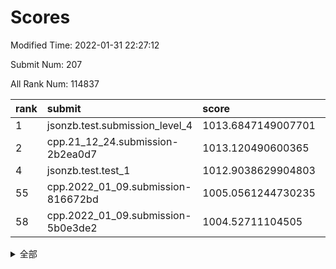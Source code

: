 # Scores

Modified Time: 2022-01-31 22:27:12

Submit Num: 207

All Rank Num: 114837

| rank |               submit               |       score        |       sigma        | pk_num |
| :--- | :--------------------------------- | :----------------- | :----------------- | :----- |
| 1    | jsonzb.test.submission_level_4     | 1013.6847149007701 | 0.8329351621648924 | 2220   |
| 2    | cpp.21_12_24.submission-2b2ea0d7   | 1013.120490600365  | 0.8359440327961366 | 2220   |
| 4    | jsonzb.test.test_1                 | 1012.9038629904803 | 0.8276106975208305 | 2219   |
| 55   | cpp.2022_01_09.submission-816672bd | 1005.0561244730235 | 0.7141502726781381 | 2226   |
| 58   | cpp.2022_01_09.submission-5b0e3de2 | 1004.52711104505   | 0.72336745389031   | 2217   |


<details>
<summary>全部</summary>

| rank |                 submit                 |       score        |       sigma        | pk_num |
| :--- | :------------------------------------- | :----------------- | :----------------- | :----- |
| 1    | jsonzb.test.submission_level_4         | 1013.6847149007701 | 0.8329351621648924 | 2220   |
| 2    | cpp.21_12_24.submission-2b2ea0d7       | 1013.120490600365  | 0.8359440327961366 | 2220   |
| 3    | gobigger.level_3.submission_level_3_45 | 1013.0009487777536 | 0.8098421024611103 | 2224   |
| 4    | jsonzb.test.test_1                     | 1012.9038629904803 | 0.8276106975208305 | 2219   |
| 5    | gobigger.level_3.submission_level_3_36 | 1012.4166742188785 | 0.7769752248476348 | 2220   |
| 6    | gobigger.level_3.submission_level_3_25 | 1011.6205150677605 | 0.7858154486092237 | 2224   |
| 7    | gobigger.level_3.submission_level_3_8  | 1011.609838484532  | 0.8005679362154555 | 2220   |
| 8    | gobigger.level_3.submission_level_3_31 | 1011.1065614670458 | 0.7896059283448611 | 2218   |
| 9    | gobigger.level_3.submission_level_3_35 | 1010.9393926808696 | 0.8206320185666459 | 2217   |
| 10   | gobigger.level_3.submission_level_3_39 | 1010.753265443318  | 0.7659371735661624 | 2220   |
| 11   | gobigger.level_3.submission_level_3_26 | 1010.5664672092328 | 0.7556402708718195 | 2215   |
| 12   | gobigger.level_3.submission_level_3_0  | 1010.4721311446971 | 0.7699290015912469 | 2218   |
| 13   | gobigger.level_3.submission_level_3_18 | 1010.3740252771066 | 0.7459069250039915 | 2218   |
| 14   | gobigger.level_3.submission_level_3_40 | 1010.3739329008716 | 0.7703055790315725 | 2217   |
| 15   | gobigger.level_3.submission_level_3_12 | 1010.3311803217789 | 0.7684353199301781 | 2223   |
| 16   | gobigger.level_3.submission_level_3_4  | 1010.3245502719003 | 0.7810277119601763 | 2223   |
| 17   | gobigger.level_3.submission_level_3_2  | 1010.2471137775282 | 0.7588682192662135 | 2218   |
| 18   | gobigger.level_3.submission_level_3_37 | 1010.0892033843231 | 0.7801178419899953 | 2216   |
| 19   | gobigger.level_3.submission_level_3_9  | 1010.0807237684246 | 0.7526946319625449 | 2220   |
| 20   | gobigger.level_3.submission_level_3_33 | 1010.077018183753  | 0.7534757736379855 | 2221   |
| 21   | gobigger.level_3.submission_level_3_42 | 1010.0258019592777 | 0.7604939615833447 | 2212   |
| 22   | gobigger.level_3.submission_level_3_28 | 1010.0209927340559 | 0.7593348737607052 | 2226   |
| 23   | gobigger.level_3.submission_level_3_24 | 1009.8463966003892 | 0.7371270252706125 | 2222   |
| 24   | gobigger.level_3.submission_level_3_14 | 1009.8173465280789 | 0.7532279669880829 | 2219   |
| 25   | gobigger.level_3.submission_level_3_21 | 1009.8113728637114 | 0.7573041273175998 | 2222   |
| 26   | gobigger.level_3.submission_level_3_38 | 1009.7168197811279 | 0.7670523918471055 | 2213   |
| 27   | gobigger.level_3.submission_level_3_10 | 1009.7152318350896 | 0.7522652190598778 | 2216   |
| 28   | gobigger.level_3.submission_level_3_49 | 1009.6888572332247 | 0.7627419030600915 | 2218   |
| 29   | gobigger.level_3.submission_level_3_48 | 1009.6715626476429 | 0.73156216834275   | 2221   |
| 30   | gobigger.level_3.submission_level_3_13 | 1009.6688156309391 | 0.7619575853332655 | 2223   |
| 31   | gobigger.level_3.submission_level_3_15 | 1009.6654236090758 | 0.7384073360053195 | 2221   |
| 32   | gobigger.level_3.submission_level_3_20 | 1009.569695866173  | 0.7596861154778778 | 2223   |
| 33   | gobigger.level_3.submission_level_3_27 | 1009.5480169009973 | 0.7425138462687269 | 2219   |
| 34   | gobigger.level_3.submission_level_3_5  | 1009.5201040664657 | 0.7476807121201792 | 2215   |
| 35   | gobigger.level_3.submission_level_3_30 | 1009.4751766269927 | 0.767711670697123  | 2220   |
| 36   | gobigger.level_3.submission_level_3_43 | 1009.4201402609597 | 0.7564217326351704 | 2219   |
| 37   | gobigger.level_3.submission_level_3_3  | 1009.4118062179253 | 0.7556535102994837 | 2221   |
| 38   | gobigger.level_3.submission_level_3_16 | 1009.3765875243956 | 0.7285068740651833 | 2218   |
| 39   | gobigger.level_3.submission_level_3_7  | 1009.2966458121889 | 0.743423787420551  | 2218   |
| 40   | gobigger.level_3.submission_level_3_11 | 1009.2928330406124 | 0.7567854053852172 | 2220   |
| 41   | gobigger.level_3.submission_level_3_22 | 1009.2772945866727 | 0.7480553357616565 | 2216   |
| 42   | gobigger.level_3.submission_level_3_1  | 1009.246620823707  | 0.7403078397218701 | 2216   |
| 43   | gobigger.level_3.submission_level_3_41 | 1009.2293969467662 | 0.764341142594793  | 2219   |
| 44   | gobigger.level_3.submission_level_3_29 | 1009.2037533068781 | 0.7650838469178571 | 2217   |
| 45   | gobigger.level_3.submission_level_3_19 | 1009.1917581004004 | 0.7513366546905689 | 2216   |
| 46   | gobigger.level_3.submission_level_3_44 | 1009.1824629306163 | 0.7240601434982542 | 2221   |
| 47   | gobigger.level_3.submission_level_3_47 | 1009.1322503166313 | 0.7478677276205468 | 2224   |
| 48   | gobigger.level_3.submission_level_3_6  | 1009.1087243454764 | 0.7597430649151444 | 2215   |
| 49   | gobigger.level_3.submission_level_3_34 | 1008.9798799055152 | 0.7437796138728954 | 2217   |
| 50   | gobigger.level_3.submission_level_3_23 | 1008.9633318543957 | 0.7540395381500614 | 2219   |
| 51   | gobigger.level_3.submission_level_3_32 | 1008.3474994744578 | 0.7543411777333225 | 2222   |
| 52   | gobigger.level_3.submission_level_3_46 | 1008.2104428035036 | 0.73701683586821   | 2224   |
| 53   | gobigger.level_3.submission_level_3_17 | 1007.5716587556523 | 0.7583111546654138 | 2219   |
| 54   | gobigger.level_1.submission_level_1_30 | 1005.5479209288312 | 0.7159449237729829 | 2215   |
| 55   | cpp.2022_01_09.submission-816672bd     | 1005.0561244730235 | 0.7141502726781381 | 2226   |
| 56   | gobigger.level_1.submission_level_1_8  | 1004.9420868409092 | 0.7103070510296384 | 2217   |
| 57   | gobigger.level_1.submission_level_1_32 | 1004.5331695696335 | 0.7236920991124449 | 2218   |
| 58   | cpp.2022_01_09.submission-5b0e3de2     | 1004.52711104505   | 0.72336745389031   | 2217   |
| 59   | gobigger.level_1.submission_level_1_1  | 1004.4039017010898 | 0.7082800885540003 | 2214   |
| 60   | gobigger.level_1.submission_level_1_17 | 1004.3107411432208 | 0.7045377780863171 | 2221   |
| 61   | gobigger.level_1.submission_level_1_31 | 1004.2711531466081 | 0.7192741337503472 | 2216   |
| 62   | gobigger.level_1.submission_level_1_22 | 1004.1895749052283 | 0.7170558683393987 | 2223   |
| 63   | gobigger.level_1.submission_level_1_6  | 1003.9941332838209 | 0.7057320442763594 | 2220   |
| 64   | gobigger.level_1.submission_level_1_14 | 1003.9596727864564 | 0.7176766649676994 | 2220   |
| 65   | gobigger.level_1.submission_level_1_34 | 1003.9511524110443 | 0.7166727339692912 | 2216   |
| 66   | gobigger.level_1.submission_level_1_39 | 1003.8535834339157 | 0.7103700938729551 | 2219   |
| 67   | gobigger.level_1.submission_level_1_42 | 1003.6933369458991 | 0.7201101088425295 | 2223   |
| 68   | gobigger.level_1.submission_level_1_12 | 1003.5435686424684 | 0.7123291740618419 | 2216   |
| 69   | gobigger.level_1.submission_level_1_41 | 1003.5073086085656 | 0.7185494961015269 | 2223   |
| 70   | gobigger.level_1.submission_level_1_19 | 1003.4848153173168 | 0.709265855943968  | 2214   |
| 71   | gobigger.level_1.submission_level_1_29 | 1003.4833428342276 | 0.7155828192327031 | 2219   |
| 72   | gobigger.level_1.submission_level_1_49 | 1003.438702956155  | 0.7088905781264035 | 2224   |
| 73   | gobigger.level_1.submission_level_1_48 | 1003.3627330486693 | 0.7160642817100185 | 2217   |
| 74   | gobigger.level_1.submission_level_1_15 | 1003.3524233990297 | 0.7293660980089494 | 2219   |
| 75   | gobigger.level_1.submission_level_1_10 | 1003.3435744235202 | 0.7297935460533238 | 2217   |
| 76   | gobigger.level_1.submission_level_1_26 | 1003.3357343501542 | 0.7146091635719657 | 2215   |
| 77   | gobigger.level_1.submission_level_1_43 | 1003.3349025623202 | 0.7278348107028167 | 2225   |
| 78   | gobigger.level_1.submission_level_1_0  | 1003.3048971099765 | 0.7111151890383409 | 2223   |
| 79   | gobigger.level_1.submission_level_1_24 | 1003.2406385720395 | 0.7124255330690286 | 2221   |
| 80   | gobigger.level_1.submission_level_1_37 | 1003.1341654395983 | 0.7214510984602605 | 2219   |
| 81   | gobigger.level_1.submission_level_1_44 | 1003.1250896961274 | 0.7213000133817264 | 2224   |
| 82   | gobigger.level_1.submission_level_1_38 | 1003.1054009745312 | 0.707326162190448  | 2216   |
| 83   | gobigger.level_1.submission_level_1_13 | 1003.093395244785  | 0.7208664081139289 | 2219   |
| 84   | gobigger.level_1.submission_level_1_25 | 1003.0892482216083 | 0.7139186910669486 | 2213   |
| 85   | gobigger.level_1.submission_level_1_5  | 1003.033301573828  | 0.724994084938345  | 2219   |
| 86   | gobigger.level_1.submission_level_1_35 | 1002.9887082232196 | 0.707241530655437  | 2219   |
| 87   | gobigger.level_1.submission_level_1_47 | 1002.9853430315695 | 0.7121901440658722 | 2219   |
| 88   | gobigger.level_1.submission_level_1_4  | 1002.9822474492166 | 0.7207813933792047 | 2217   |
| 89   | gobigger.level_1.submission_level_1_9  | 1002.9584092603902 | 0.7178286859574713 | 2216   |
| 90   | gobigger.level_1.submission_level_1_40 | 1002.9352023684055 | 0.7218390160876904 | 2222   |
| 91   | gobigger.level_1.submission_level_1_45 | 1002.8667524751553 | 0.7212992027852946 | 2215   |
| 92   | gobigger.level_1.submission_level_1_46 | 1002.7915624909737 | 0.7240027866122811 | 2215   |
| 93   | gobigger.level_1.submission_level_1_3  | 1002.7086200770543 | 0.7102868152394157 | 2220   |
| 94   | gobigger.level_1.submission_level_1_23 | 1002.6261656516875 | 0.7203726977834033 | 2220   |
| 95   | gobigger.level_1.submission_level_1_21 | 1002.5931718181047 | 0.7179237557016697 | 2216   |
| 96   | gobigger.level_1.submission_level_1_16 | 1002.4980367485168 | 0.713139418604918  | 2220   |
| 97   | gobigger.level_1.submission_level_1_20 | 1002.401211478679  | 0.7094825333075504 | 2223   |
| 98   | gobigger.level_1.submission_level_1_33 | 1002.3254302557489 | 0.7106973246920688 | 2216   |
| 99   | gobigger.level_1.submission_level_1_28 | 1002.2452567597722 | 0.7108199864829914 | 2217   |
| 100  | gobigger.level_1.submission_level_1_27 | 1002.2245331352336 | 0.7200295452985458 | 2224   |
| 101  | gobigger.level_1.submission_level_1_36 | 1002.0505968392079 | 0.7098349261224018 | 2213   |
| 102  | gobigger.level_1.submission_level_1_2  | 1001.8066364766099 | 0.7072521204138554 | 2221   |
| 103  | gobigger.level_1.submission_level_1_11 | 1001.7349083782395 | 0.705844791758023  | 2221   |
| 104  | gobigger.level_1.submission_level_1_18 | 1001.6256406947949 | 0.6988442496125552 | 2212   |
| 105  | gobigger.level_1.submission_level_1_7  | 1001.0692096752588 | 0.7147096101514447 | 2216   |
| 106  | gobigger.random.submission_random_22   | 997.1707719155053  | 0.70856719586603   | 2219   |
| 107  | gobigger.random.submission_random_45   | 997.1182858288831  | 0.6975202084616773 | 2215   |
| 108  | gobigger.random.submission_random_34   | 997.012092624283   | 0.7021456993801025 | 2214   |
| 109  | gobigger.random.submission_random_36   | 996.7876970802249  | 0.7034933391576326 | 2216   |
| 110  | gobigger.random.submission_random_43   | 996.7513842004503  | 0.7102074074668255 | 2222   |
| 111  | gobigger.random.submission_random_1    | 996.74734991037    | 0.7130165599761048 | 2222   |
| 112  | gobigger.random.submission_random_19   | 996.6833409261292  | 0.7091060723092988 | 2220   |
| 113  | gobigger.random.submission_random_28   | 996.5286750819208  | 0.7268960549884441 | 2217   |
| 114  | gobigger.random.submission_random_21   | 996.47122276819    | 0.6983427338358389 | 2217   |
| 115  | gobigger.random.submission_random_23   | 996.4607578407847  | 0.708876817638116  | 2217   |
| 116  | gobigger.random.submission_random_26   | 996.4345018132856  | 0.6993748568004597 | 2222   |
| 117  | gobigger.random.submission_random_38   | 996.3733017667481  | 0.7082274856599721 | 2221   |
| 118  | gobigger.random.submission_random_16   | 996.3546935753608  | 0.7043983100968566 | 2221   |
| 119  | gobigger.random.submission_random_35   | 996.3191043022858  | 0.7069026663509574 | 2220   |
| 120  | gobigger.random.submission_random_11   | 996.2804387536911  | 0.7135738334642345 | 2217   |
| 121  | gobigger.random.submission_random_8    | 996.2120160648084  | 0.7094594840566121 | 2221   |
| 122  | gobigger.random.submission_random_5    | 996.1758953629787  | 0.7129820247957823 | 2224   |
| 123  | gobigger.random.submission_random_6    | 996.120883318452   | 0.7160800197972849 | 2216   |
| 124  | gobigger.random.submission_random_47   | 996.0724564387593  | 0.7164409676321415 | 2217   |
| 125  | gobigger.random.submission_random_20   | 996.0401685227991  | 0.7021896175516826 | 2219   |
| 126  | gobigger.random.submission_random_27   | 995.9729364931756  | 0.7223420330529821 | 2220   |
| 127  | gobigger.random.submission_random_3    | 995.9636060254169  | 0.7032705572334379 | 2218   |
| 128  | gobigger.random.submission_random_37   | 995.934910456459   | 0.7280056338639279 | 2221   |
| 129  | gobigger.random.submission_random_49   | 995.9186189421036  | 0.7114575298335152 | 2225   |
| 130  | gobigger.random.submission_random_18   | 995.8742794866185  | 0.7183401758364045 | 2222   |
| 131  | gobigger.random.submission_random_17   | 995.8322208444989  | 0.7037482152030787 | 2227   |
| 132  | gobigger.random.submission_random_30   | 995.8061761805833  | 0.7121185779455661 | 2221   |
| 133  | gobigger.random.submission_random_32   | 995.6931460046269  | 0.7246993729627962 | 2220   |
| 134  | gobigger.random.submission_random_44   | 995.6032179435196  | 0.7156097778705296 | 2217   |
| 135  | gobigger.random.submission_random_14   | 995.5859776034458  | 0.719876352059975  | 2220   |
| 136  | gobigger.random.submission_random_7    | 995.519289200374   | 0.701551461469881  | 2220   |
| 137  | gobigger.random.submission_random_24   | 995.4986513315836  | 0.7021989683259884 | 2222   |
| 138  | gobigger.random.submission_random_15   | 995.4925557334694  | 0.7053279853110037 | 2213   |
| 139  | gobigger.random.submission_random_2    | 995.490353996708   | 0.7151485904497277 | 2216   |
| 140  | gobigger.random.submission_random_48   | 995.4865464169679  | 0.7080905921924591 | 2227   |
| 141  | gobigger.random.submission_random_0    | 995.4854378632554  | 0.7024886019054374 | 2225   |
| 142  | gobigger.random.submission_random_12   | 995.466145901645   | 0.7035101988600035 | 2217   |
| 143  | gobigger.random.submission_random_9    | 995.4054208013911  | 0.7070267463794916 | 2218   |
| 144  | gobigger.random.submission_random_42   | 995.3394956027611  | 0.7025284390176283 | 2218   |
| 145  | gobigger.random.submission_random_46   | 995.3133530395062  | 0.7039913142135747 | 2222   |
| 146  | gobigger.random.submission_random_41   | 995.2839513922627  | 0.7209709114820296 | 2217   |
| 147  | gobigger.random.submission_random_40   | 995.1953227271865  | 0.7045530919006094 | 2222   |
| 148  | gobigger.random.submission_random_31   | 995.1915786347366  | 0.7247390486529914 | 2223   |
| 149  | gobigger.random.submission_random_25   | 995.1217536200613  | 0.7051294503902135 | 2219   |
| 150  | gobigger.random.submission_random_33   | 994.9332247267199  | 0.7105691605820229 | 2218   |
| 151  | gobigger.random.submission_random_39   | 994.8735328316967  | 0.7116381041909021 | 2217   |
| 152  | gobigger.random.submission_random_29   | 994.8617658842359  | 0.7061280915071482 | 2213   |
| 153  | gobigger.random.submission_random_13   | 994.8564355295242  | 0.7014400805959912 | 2217   |
| 154  | gobigger.level_2.submission_level_2_26 | 994.5433113855794  | 0.7139154557576703 | 2219   |
| 155  | gobigger.random.submission_random_10   | 994.520531039737   | 0.7149786116213922 | 2223   |
| 156  | gobigger.random.submission_random_4    | 994.2552422839077  | 0.7144646305410361 | 2217   |
| 157  | gobigger.level_2.submission_level_2_34 | 994.1403631549097  | 0.720549864866942  | 2219   |
| 158  | gobigger.level_2.submission_level_2_27 | 993.8603007564974  | 0.7232092138797986 | 2223   |
| 159  | gobigger.level_2.submission_level_2_8  | 993.7972127558392  | 0.7339617247433549 | 2215   |
| 160  | gobigger.level_2.submission_level_2_15 | 993.5444348819534  | 0.7259003030375211 | 2215   |
| 161  | gobigger.level_2.submission_level_2_23 | 993.4611351358604  | 0.7337358285513726 | 2215   |
| 162  | gobigger.level_2.submission_level_2_48 | 993.3806598831044  | 0.734555089594092  | 2218   |
| 163  | gobigger.level_2.submission_level_2_9  | 993.0820121596702  | 0.7473037339191291 | 2212   |
| 164  | gobigger.level_2.submission_level_2_11 | 993.0452423064379  | 0.7417491938069046 | 2221   |
| 165  | gobigger.level_2.submission_level_2_17 | 993.0109690257262  | 0.7357125357345047 | 2222   |
| 166  | gobigger.level_2.submission_level_2_21 | 992.8761741802267  | 0.7329493434824182 | 2218   |
| 167  | gobigger.level_2.submission_level_2_44 | 992.788142327841   | 0.7311497167019686 | 2223   |
| 168  | gobigger.level_2.submission_level_2_31 | 992.7753558063687  | 0.7426643800792171 | 2223   |
| 169  | gobigger.level_2.submission_level_2_45 | 992.7719355295494  | 0.7429946877215767 | 2221   |
| 170  | gobigger.level_2.submission_level_2_0  | 992.6983053782467  | 0.7378787440752996 | 2219   |
| 171  | gobigger.level_2.submission_level_2_6  | 992.5280858737755  | 0.7382898228038748 | 2226   |
| 172  | gobigger.level_2.submission_level_2_22 | 992.4978789103432  | 0.7352857121653157 | 2216   |
| 173  | gobigger.level_2.submission_level_2_14 | 992.4495067517283  | 0.7685241043579574 | 2222   |
| 174  | gobigger.level_2.submission_level_2_36 | 992.3986097521223  | 0.7354010040686996 | 2219   |
| 175  | gobigger.level_2.submission_level_2_37 | 992.3670553222116  | 0.7550511729234771 | 2221   |
| 176  | gobigger.level_2.submission_level_2_40 | 992.3524390736856  | 0.7469283089334647 | 2221   |
| 177  | gobigger.level_2.submission_level_2_35 | 992.3381999363519  | 0.7395266642370417 | 2220   |
| 178  | gobigger.level_2.submission_level_2_30 | 992.2013271387817  | 0.7375097090319456 | 2210   |
| 179  | gobigger.level_2.submission_level_2_25 | 992.170358281032   | 0.7475853520651854 | 2217   |
| 180  | gobigger.level_2.submission_level_2_49 | 992.0756458583008  | 0.733103149315966  | 2220   |
| 181  | gobigger.level_2.submission_level_2_18 | 992.0580755357579  | 0.7711067717118775 | 2222   |
| 182  | gobigger.level_2.submission_level_2_5  | 992.0186661794339  | 0.7311116293109965 | 2219   |
| 183  | gobigger.level_2.submission_level_2_38 | 991.9983090658486  | 0.7404448235110822 | 2217   |
| 184  | gobigger.level_2.submission_level_2_28 | 991.9721262475134  | 0.7381403401124648 | 2221   |
| 185  | gobigger.level_2.submission_level_2_1  | 991.9553274737399  | 0.7424616155431037 | 2215   |
| 186  | gobigger.level_2.submission_level_2_12 | 991.8803512173047  | 0.7411795731922776 | 2222   |
| 187  | gobigger.level_2.submission_level_2_29 | 991.8573860605658  | 0.7415121394018824 | 2220   |
| 188  | gobigger.level_2.submission_level_2_41 | 991.8403243011937  | 0.7447737738657073 | 2220   |
| 189  | gobigger.level_2.submission_level_2_24 | 991.8360049227699  | 0.7346461183107863 | 2217   |
| 190  | gobigger.level_2.submission_level_2_19 | 991.8050340633938  | 0.7315457198566316 | 2214   |
| 191  | gobigger.level_2.submission_level_2_2  | 991.7864868655279  | 0.7362108739524084 | 2219   |
| 192  | gobigger.level_2.submission_level_2_13 | 991.6352671041896  | 0.7177652687126534 | 2225   |
| 193  | gobigger.level_2.submission_level_2_7  | 991.5904638561996  | 0.7490842054300106 | 2218   |
| 194  | gobigger.level_2.submission_level_2_46 | 991.5611039852973  | 0.7380606010240515 | 2220   |
| 195  | gobigger.level_2.submission_level_2_47 | 991.5235959778637  | 0.7492084589099552 | 2218   |
| 196  | gobigger.level_2.submission_level_2_32 | 991.3192213267664  | 0.7531364163885131 | 2219   |
| 197  | gobigger.level_2.submission_level_2_39 | 991.2328656699     | 0.7539836696911646 | 2224   |
| 198  | gobigger.level_2.submission_level_2_4  | 991.2253179898422  | 0.7476316262303407 | 2220   |
| 199  | gobigger.level_2.submission_level_2_10 | 991.2064763112368  | 0.7488433999668054 | 2214   |
| 200  | gobigger.level_2.submission_level_2_16 | 991.1587699782806  | 0.7248601937044733 | 2217   |
| 201  | gobigger.level_2.submission_level_2_33 | 991.1527670428363  | 0.7511579017874751 | 2223   |
| 202  | gobigger.level_2.submission_level_2_3  | 990.7006229421403  | 0.7683177760321598 | 2221   |
| 203  | gobigger.level_2.submission_level_2_43 | 990.5049477587958  | 0.7396148952388312 | 2214   |
| 204  | gobigger.level_2.submission_level_2_20 | 990.294751539181   | 0.7710210010503633 | 2217   |
| 205  | gobigger.level_2.submission_level_2_42 | 990.1001338617519  | 0.7674041405758224 | 2220   |
| 206  | gobigger.none.submission_none_1        | 978.7525897002698  | 1.1460215382953913 | 2215   |
| 207  | gobigger.none.submission_none_0        | 976.4283526427367  | 1.3282542837092726 | 2221   |

</details>